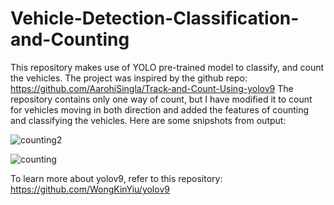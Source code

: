 # Vehicle-Detection-Classification-and-Counting
This repository makes use of YOLO pre-trained model to classify, and count the vehicles.
The project was inspired by the github repo: https://github.com/AarohiSingla/Track-and-Count-Using-yolov9
The repository contains only one way of count, but I have modified it to count for vehicles moving in both direction and added the features of counting and classifying the vehicles.
Here are some snipshots from output:

![counting2](https://github.com/Ishan-Banjara/Vehicle-Detection-Classification-and-Counting/assets/173018533/02e1052a-ab2f-4692-b606-9fa0cbc37dd5)

![counting](https://github.com/Ishan-Banjara/Vehicle-Detection-Classification-and-Counting/assets/173018533/9f936eb7-9703-4f0d-aee8-8889447d7747)

To learn more about yolov9, refer to this repository: https://github.com/WongKinYiu/yolov9
